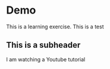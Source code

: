 # Demo
This is a learning exercise. This is a test

## This is a subheader
I am watching a Youtube tutorial